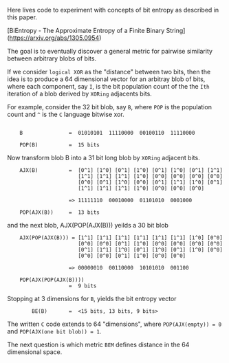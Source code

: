 Here lives code to experiment with concepts of bit entropy as described in
this paper.

[BiEntropy - The Approximate Entropy of a Finite Binary String]
(https://arxiv.org/abs/1305.0954)

The goal is to eventually discover a general metric for pairwise similarity
between arbitrary blobs of bits.

If we consider `logical XOR` as the "distance" between two bits, then the idea
is to produce a 64 dimensional vector for an arbitray blob of bits, where each
component, say `I`, is the bit population count of the the `Ith` iteration of
a blob derived by `XORing` adjacents bits.

For example, consider the 32 bit blob, say `B`, where `POP` is the population
count and `^` is the `C` language bitwise xor.

```

    B               =  01010101  11110000  00100110  11110000

    POP(B)          =  15 bits
```

Now transform blob B into a 31 bit long blob by `XORing` adjacent bits.

```
    AJX(B)          =  [0^1] [1^0] [0^1] [1^0] [0^1] [1^0] [0^1] [1^1] 
                       [1^1] [1^1] [1^1] [1^0] [0^0] [0^0] [0^0] [0^0]
                       [0^0] [0^1] [1^0] [0^0] [0^1] [1^1] [1^0] [0^1]
                       [1^1] [1^1] [1^1] [1^0] [0^0] [0^0] [0^0]

                    => 11111110  00010000  01101010  0001000

    POP(AJX(B))     =  13 bits
```

and the next blob, AJX(POP(AJX(B))) yeilds a 30 bit blob

```
    AJX(POP(AJX(B))) = [1^1] [1^1] [1^1] [1^1] [1^1] [1^1] [1^0] [0^0]
                       [0^0] [0^0] [0^1] [1^0] [0^0] [0^0] [0^0] [0^0]
                       [0^1] [1^1] [1^0] [0^1] [1^0] [0^1] [1^0] [0^0]
                       [0^0] [0^0] [0^1] [1^0] [0^0] [0^0]

                    => 00000010  00110000  10101010  001100

    POP(AJX(POP(AJX(B))))
                    =  9 bits
```

Stopping at 3 dimensions for `B`, yields the bit entropy vector

```
        BE(B)       =  <15 bits, 13 bits, 9 bits>
```

The written `C` code extends to 64 "dimensions", where `POP(AJX(empty)) = 0`
and `POP(AJX(one bit blob)) = 1`.

The next question is which metric `BEM` defines distance in the 64 dimensional
space.

